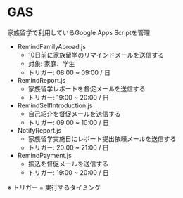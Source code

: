 # GAS

家族留学で利用しているGoogle Apps Scriptを管理

- RemindFamilyAbroad.js
    - 10日前に家族留学のリマインドメールを送信する
    - 対象: 家庭、学生
    - トリガー: 08:00 ~ 09:00 / 日
- RemindReport.js
    - 家族留学レポートを督促メールを送信する
    - トリガー: 19:00 ~ 20:00 / 日
- RemindSelfIntroduction.js
    - 自己紹介を督促メールを送信する
    - トリガー: 09:00 ~ 10:00 / 日
- NotifyReport.js
    - 家族留学実施日にレポート提出依頼メールを送信する
    - トリガー: 20:00 ~ 21:00 / 日
 - RemindPayment.js
    - 振込を督促メールを送信する
    - トリガー: 19:00 ~ 20:00 / 日
    
※ トリガー = 実行するタイミング